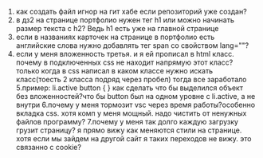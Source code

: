 1. как создать файл игнор на гит хабе если репозиторий уже создан?
2. в дз2 на странице портфолио нужен тег h1 или можно начинать размер текста с h2? Ведь h1 есть уже на главной странице
3. если в названиях карточек на странице в портфолио есть английские слова нужно добавлять тег span со свойством lang=""?
4. если у меня вложенность третья. и я ей прописал в html класс. почему в подключенных css не находит напрямую этот класс? только когда в css написал в каком классе нужно искать класс(тоесть 2 класса подряд через пробел) тогда все заработало
5.пример:
 li.active button {
} 
как сделать что бы выделился объект без вложенностей?что бы button был на одном уровне с li.active, а не внутри
6.почему у меня тормозит vsc через время работы?особенно вкладка css. хотя комп у меня мощный. надо чистить от ненужных файлов программу?
7.почему у меня так долго каждую загрузку грузит страницу? я прямо вижу как меняются стили на странице. хотя если мы зайдем на другой сайт я таких переходов не вижу. это связанно с cookie?



































































































































